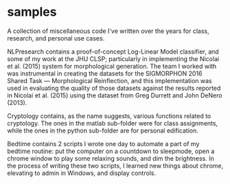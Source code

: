 # samples
A collection of miscellaneous code I've written over the years for class, research, and personal use cases.

NLPresearch contains a proof-of-concept Log-Linear Model classifier, and some of my work at the JHU CLSP; particularly in implementing the
Nicolai et al. (2015) system for morphological generation. The team I worked with was instrumental in creating the datasets for the
SIGMORPHON 2016 Shared Task — Morphological Reinflection, and this implementation was used in evaluating the quality of those datasets
against the results reported in Nicolai et al. (2015) using the dataset from Greg Durrett and John DeNero (2013).

Cryptology contains, as the name suggests, various functions related to cryptology. The ones in the matlab sub-folder were for class
assignments, while the ones in the python sub-folder are for personal edification.

Bedtime contains 2 scripts I wrote one day to automate a part of my bedtime routine: put the computer on a countdown to sleepmode, open a
chrome window to play some relaxing sounds, and dim the brightness. In the process of writing these two scripts, I learned new things
about chrome, elevating to admin in Windows, and display controls.
